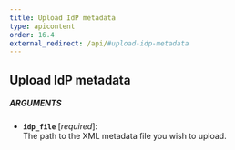 ```yaml
---
title: Upload IdP metadata
type: apicontent
order: 16.4
external_redirect: /api/#upload-idp-metadata
---
```


## Upload IdP metadata

##### ARGUMENTS
* **`idp_file`** [*required*]:  
     The path to the XML metadata file you wish to upload.
